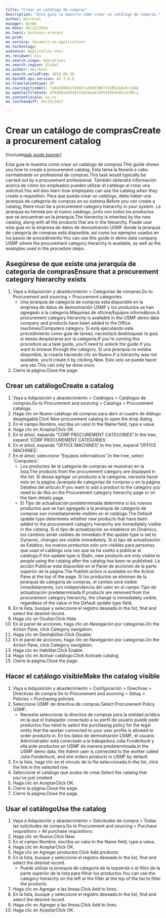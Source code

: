 ```yaml
--- 
title: "Crear un catálogo de compras"
description: "Esta guía le muestra cómo crear un catálogo de compras."
author: mkirknel
manager: AnnBe
ms.date: 08/23/2016
ms.topic: business-process
ms.prod: 
ms.service: dynamics-ax-applications
ms.technology: 
audience: Application User
ms.reviewer: bis
ms.search.scope: Operations
ms.search.region: Global
ms.author: mkirknel
ms.search.validFrom: 2016-06-30
ms.dyn365.ops.version: AX 7.0.0
ms.translationtype: HT
ms.sourcegitcommit: 7e0a5d044133b917a3eb9386773205218e5c1b40
ms.openlocfilehash: df844ba3834972441daa61899294b3e95cac96c1
ms.contentlocale: es-es
ms.lasthandoff: 09/29/2017

---
```

# <a name="create-a-procurement-catalog"></a><span data-ttu-id="96a8f-103">Crear un catálogo de compras</span><span class="sxs-lookup"><span data-stu-id="96a8f-103">Create a procurement catalog</span></span>

[!include[task guide banner](../../includes/task-guide-banner.md)]

<span data-ttu-id="96a8f-104">Esta guía le muestra cómo crear un catálogo de compras.</span><span class="sxs-lookup"><span data-stu-id="96a8f-104">This guide shows you how to create a procurement catalog.</span></span> <span data-ttu-id="96a8f-105">Esta tarea la llevaría a cabo normalmente un profesional de compras.</span><span class="sxs-lookup"><span data-stu-id="96a8f-105">This task would typically be carried out by a procurement professional.</span></span> <span data-ttu-id="96a8f-106">También obtendrá información acerca de cómo los empleados pueden utilizar el catálogo al crear una solicitud.</span><span class="sxs-lookup"><span data-stu-id="96a8f-106">You will also learn how employees can use the catalog when they create a requisition.</span></span> <span data-ttu-id="96a8f-107">Para que pueda crear un catálogo, debe haber una jerarquía de categoría de compras en su sistema.</span><span class="sxs-lookup"><span data-stu-id="96a8f-107">Before you can create a catalog, there must be a procurement category hierarchy in your system.</span></span> <span data-ttu-id="96a8f-108">La jerarquía es hereda por el nuevo catálogo, junto con todos los productos que se encuentran en la jerarquía.</span><span class="sxs-lookup"><span data-stu-id="96a8f-108">The hierarchy is inherited by the new catalog, along with all the products that are in the hierarchy.</span></span> <span data-ttu-id="96a8f-109">Puede usar esta guía en la empresa de datos de demostración USMF donde la jerarquía de categoría de compras está disponible, así como los ejemplos usados en los pasos de procedimiento.</span><span class="sxs-lookup"><span data-stu-id="96a8f-109">You can use this guide in demo data company USMF where the procurement category hierarchy is available, as well as the examples used in the procedure steps.</span></span>


## <a name="ensure-that-a-procurement-category-hierarchy-exists"></a><span data-ttu-id="96a8f-110">Asegúrese de que existe una jerarquía de categoría de compras</span><span class="sxs-lookup"><span data-stu-id="96a8f-110">Ensure that a procurement category hierarchy exists</span></span>
1. <span data-ttu-id="96a8f-111">Vaya a Adquisición y abastecimiento > Categorías de compras.</span><span class="sxs-lookup"><span data-stu-id="96a8f-111">Go to Procurement and sourcing > Procurement categories.</span></span>
    * <span data-ttu-id="96a8f-112">Una jerarquía de categoría de compras está disponible en la empresa de datos de demostración USMF y los productos se han agregado a la categoría Máquinas de oficina/Equipos informáticos.</span><span class="sxs-lookup"><span data-stu-id="96a8f-112">A procurement category hierarchy is available in the USMF demo data company and products have been added to the Office machines/Computers category.</span></span> <span data-ttu-id="96a8f-113">Si está ejecutando este procedimiento como guía de tareas, necesitará desbloquear la guía si desea desplazarse por la categoría.</span><span class="sxs-lookup"><span data-stu-id="96a8f-113">If you’re running this procedure as a task guide, you’ll need to unlock the guide if you want to browse through the category.</span></span> <span data-ttu-id="96a8f-114">Si una jerarquía no estaba disponible, la crearía haciendo clic en Nuevo.</span><span class="sxs-lookup"><span data-stu-id="96a8f-114">If a hierarchy was not available, you’d create it by clicking New.</span></span> <span data-ttu-id="96a8f-115">Esto solo se puede hacer una vez.</span><span class="sxs-lookup"><span data-stu-id="96a8f-115">This can only be done once.</span></span>  
2. <span data-ttu-id="96a8f-116">Cierre la página.</span><span class="sxs-lookup"><span data-stu-id="96a8f-116">Close the page.</span></span>

## <a name="create-a-catalog"></a><span data-ttu-id="96a8f-117">Crear un catálogo</span><span class="sxs-lookup"><span data-stu-id="96a8f-117">Create a catalog</span></span>
1. <span data-ttu-id="96a8f-118">Vaya a Adquisición y abastecimiento > Catálogos > Catálogos de compras.</span><span class="sxs-lookup"><span data-stu-id="96a8f-118">Go to Procurement and sourcing > Catalogs > Procurement catalogs.</span></span>
2. <span data-ttu-id="96a8f-119">Haga clic en Nuevo catálogo de compras para abrir el cuadro de diálogo desplegable.</span><span class="sxs-lookup"><span data-stu-id="96a8f-119">Click New procurement catalog to open the drop dialog.</span></span>
3. <span data-ttu-id="96a8f-120">En el campo Nombre, escriba un valor.</span><span class="sxs-lookup"><span data-stu-id="96a8f-120">In the Name field, type a value.</span></span>
4. <span data-ttu-id="96a8f-121">Haga clic en Aceptar</span><span class="sxs-lookup"><span data-stu-id="96a8f-121">Click OK.</span></span>
5. <span data-ttu-id="96a8f-122">En el árbol, expanda “CORP PROCUREMENT CATEGORIES”.</span><span class="sxs-lookup"><span data-stu-id="96a8f-122">In the tree, expand 'CORP PROCUREMENT CATEGORIES'.</span></span>
6. <span data-ttu-id="96a8f-123">En el árbol, expanda "OFFICE MACHINES".</span><span class="sxs-lookup"><span data-stu-id="96a8f-123">In the tree, expand 'OFFICE MACHINES'.</span></span>
7. <span data-ttu-id="96a8f-124">En el árbol, seleccione "Equipos informáticos".</span><span class="sxs-lookup"><span data-stu-id="96a8f-124">In the tree, select 'Computers'.</span></span>
    * <span data-ttu-id="96a8f-125">Los productos de la categoría de compras se muestran en la lista.</span><span class="sxs-lookup"><span data-stu-id="96a8f-125">The products from the procurement category are displayed in the list.</span></span> <span data-ttu-id="96a8f-126">Si desea agregar un producto a la categoría, necesita hacer esto en la página Jerarquía de categorías de compras o en la página Detalles del artículo.</span><span class="sxs-lookup"><span data-stu-id="96a8f-126">If you want to add a product to the category you need to do this on the Procurement category hierarchy page or on the Item details page.</span></span>  
    * <span data-ttu-id="96a8f-127">El Tipo de actualización predeterminada determina si los nuevos productos que se han agregado a la jerarquía de categoría de compras son inmediatamente visibles en el catálogo.</span><span class="sxs-lookup"><span data-stu-id="96a8f-127">The Default update type determines whether new products that have been added to the procurement category hierarchy are immediately visible in the catalog.</span></span> <span data-ttu-id="96a8f-128">Si el tipo de actualización se establece en Dinámico, los cambios serán visibles de inmediato.</span><span class="sxs-lookup"><span data-stu-id="96a8f-128">If the update type is set to Dynamic, changes are visible immediately.</span></span> <span data-ttu-id="96a8f-129">Si el tipo de actualización es Estático, los nuevos productos solo son visibles para personas que usan el catálogo una vez que se ha vuelto a publicar el catálogo.</span><span class="sxs-lookup"><span data-stu-id="96a8f-129">If the update type is Static, new products are only visible to people using the catalog after the catalog has been re-published.</span></span> <span data-ttu-id="96a8f-130">La acción Publicar está disponible en el Panel de acciones de la parte superior de la página.</span><span class="sxs-lookup"><span data-stu-id="96a8f-130">The Publish action is available on the Action Pane at the top of the page.</span></span> <span data-ttu-id="96a8f-131">Si los productos se eliminan de la jerarquía de categoría de compras, el cambio será visible inmediatamente, con independencia del valor en el campo Tipo de actualización predeterminada.</span><span class="sxs-lookup"><span data-stu-id="96a8f-131">If products are removed from the procurement category hierarchy, the change is immediately visible, regardless of the value in the Default update type field.</span></span>  
8. <span data-ttu-id="96a8f-132">En la lista, busque y seleccione el registro deseado.</span><span class="sxs-lookup"><span data-stu-id="96a8f-132">In the list, find and select the desired record.</span></span>
9. <span data-ttu-id="96a8f-133">Haga clic en Ocultar.</span><span class="sxs-lookup"><span data-stu-id="96a8f-133">Click Hide.</span></span>
10. <span data-ttu-id="96a8f-134">En el panel de acciones, haga clic en Navegación por categorías.</span><span class="sxs-lookup"><span data-stu-id="96a8f-134">On the Action Pane, click Category navigation.</span></span>
11. <span data-ttu-id="96a8f-135">Haga clic en Deshabilitar.</span><span class="sxs-lookup"><span data-stu-id="96a8f-135">Click Disable.</span></span>
12. <span data-ttu-id="96a8f-136">En el panel de acciones, haga clic en Navegación por categorías.</span><span class="sxs-lookup"><span data-stu-id="96a8f-136">On the Action Pane, click Category navigation.</span></span>
13. <span data-ttu-id="96a8f-137">Haga clic en Habilitar.</span><span class="sxs-lookup"><span data-stu-id="96a8f-137">Click Enable.</span></span>
14. <span data-ttu-id="96a8f-138">Haga clic en Activar catálogo.</span><span class="sxs-lookup"><span data-stu-id="96a8f-138">Click Activate catalog.</span></span>
15. <span data-ttu-id="96a8f-139">Cierre la página.</span><span class="sxs-lookup"><span data-stu-id="96a8f-139">Close the page.</span></span>

## <a name="make-the-catalog-visible"></a><span data-ttu-id="96a8f-140">Hacer el catálogo visible</span><span class="sxs-lookup"><span data-stu-id="96a8f-140">Make the catalog visible</span></span>
1. <span data-ttu-id="96a8f-141">Vaya a Adquisición y abastecimiento > Configuración > Directivas > Directivas de compra.</span><span class="sxs-lookup"><span data-stu-id="96a8f-141">Go to Procurement and sourcing > Setup > Policies > Purchasing policies.</span></span>
2. <span data-ttu-id="96a8f-142">Seleccione USMF de directiva de compras.</span><span class="sxs-lookup"><span data-stu-id="96a8f-142">Select Procurement Policy USMF.</span></span>
    * <span data-ttu-id="96a8f-143">Necesita seleccionar la directiva de compras para la entidad jurídica en la que el trabajador conectado a su perfil de usuario puede pedir productos.</span><span class="sxs-lookup"><span data-stu-id="96a8f-143">You need to select the purchasing policy for the legal entity that the worker connected to your user profile is allowed to order products in.</span></span> <span data-ttu-id="96a8f-144">En los datos de demostración USMF, el usuario Administrador está conectado a la trabajadora Julia Funderburk y ella pide productos en USMF de manera predeterminada.</span><span class="sxs-lookup"><span data-stu-id="96a8f-144">In the USMF demo data, the Admin user is connected to the worker called Julia Funderburk, and she orders products in USMF by default.</span></span>  
3. <span data-ttu-id="96a8f-145">En la lista, haga clic en el vínculo de la fila seleccionada.</span><span class="sxs-lookup"><span data-stu-id="96a8f-145">In the list, click the link in the selected row.</span></span>
4. <span data-ttu-id="96a8f-146">Seleccione el catálogo que acaba de crear.</span><span class="sxs-lookup"><span data-stu-id="96a8f-146">Select the catalog that you’ve just created.</span></span>
5. <span data-ttu-id="96a8f-147">Haga clic en Aceptar</span><span class="sxs-lookup"><span data-stu-id="96a8f-147">Click OK.</span></span>
6. <span data-ttu-id="96a8f-148">Cierre la página.</span><span class="sxs-lookup"><span data-stu-id="96a8f-148">Close the page.</span></span>
7. <span data-ttu-id="96a8f-149">Cierre la página.</span><span class="sxs-lookup"><span data-stu-id="96a8f-149">Close the page.</span></span>

## <a name="use-the-catalog"></a><span data-ttu-id="96a8f-150">Usar el catálogo</span><span class="sxs-lookup"><span data-stu-id="96a8f-150">Use the catalog</span></span>
1. <span data-ttu-id="96a8f-151">Vaya a Adquisición y abastecimiento > Solicitudes de compra > Todas las solicitudes de compra.</span><span class="sxs-lookup"><span data-stu-id="96a8f-151">Go to Procurement and sourcing > Purchase requisitions > All purchase requisitions.</span></span>
2. <span data-ttu-id="96a8f-152">Haga clic en Nuevo.</span><span class="sxs-lookup"><span data-stu-id="96a8f-152">Click New.</span></span>
3. <span data-ttu-id="96a8f-153">En el campo Nombre, escriba un valor.</span><span class="sxs-lookup"><span data-stu-id="96a8f-153">In the Name field, type a value.</span></span>
4. <span data-ttu-id="96a8f-154">Haga clic en Aceptar</span><span class="sxs-lookup"><span data-stu-id="96a8f-154">Click OK.</span></span>
5. <span data-ttu-id="96a8f-155">Haga clic en Agregar productos.</span><span class="sxs-lookup"><span data-stu-id="96a8f-155">Click Add products.</span></span>
6. <span data-ttu-id="96a8f-156">En la lista, busque y seleccione el registro deseado.</span><span class="sxs-lookup"><span data-stu-id="96a8f-156">In the list, find and select the desired record.</span></span>
    * <span data-ttu-id="96a8f-157">Puede utilizar la jerarquía de categoría de la izquierda o el filtro de la parte superior de la lista para filtrar los productos.</span><span class="sxs-lookup"><span data-stu-id="96a8f-157">You can use the category hierarchy on the left or the filter at the top of the list to filter the products.</span></span>  
7. <span data-ttu-id="96a8f-158">Haga clic en Agregar a las líneas.</span><span class="sxs-lookup"><span data-stu-id="96a8f-158">Click Add to lines.</span></span>
8. <span data-ttu-id="96a8f-159">En la lista, busque y seleccione el registro deseado.</span><span class="sxs-lookup"><span data-stu-id="96a8f-159">In the list, find and select the desired record.</span></span>
9. <span data-ttu-id="96a8f-160">Haga clic en Agregar a las líneas.</span><span class="sxs-lookup"><span data-stu-id="96a8f-160">Click Add to lines.</span></span>
10. <span data-ttu-id="96a8f-161">Haga clic en Aceptar</span><span class="sxs-lookup"><span data-stu-id="96a8f-161">Click OK.</span></span>


